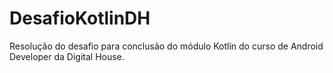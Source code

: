 # DesafioKotlinDH
Resolução do desafio para conclusão do módulo Kotlin do curso de Android Developer da Digital House.
